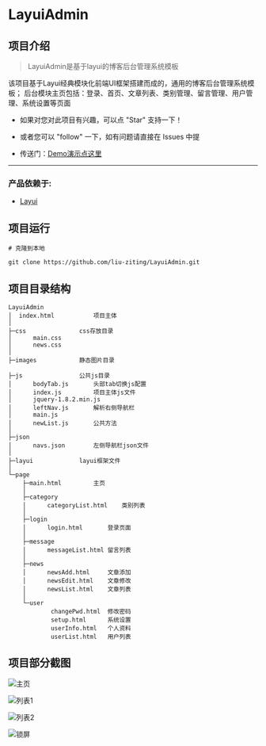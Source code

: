 # LayuiAdmin

## 项目介绍

> LayuiAdmin是基于layui的博客后台管理系统模板

该项目基于Layui经典模块化前端UI框架搭建而成的，通用的博客后台管理系统模板；
后台模块主页包括：登录、首页、文章列表、类别管理、留言管理、用户管理、系统设置等页面

* 如果对您对此项目有兴趣，可以点 "Star" 支持一下！

* 或者您可以 "follow" 一下，如有问题请直接在 Issues 中提

* 传送门：[Demo演示点这里][1]

----------


### 产品依赖于:
 - [Layui][6]

## 项目运行

    # 克隆到本地
	
    git clone https://github.com/liu-ziting/LayuiAdmin.git
    

## 项目目录结构
```
LayuiAdmin
│  index.html			项目主体
│  
├─css				css存放目录
│      main.css
│      news.css
│      
├─images			静态图片目录

├─js				公共js目录
│      bodyTab.js		头部tab切换js配置
│      index.js			项目主体js文件
│      jquery-1.8.2.min.js
│      leftNav.js		解析右侧导航栏
│      main.js			
│      newList.js		公共方法
│      
├─json			
│      navs.json		左侧导航栏json文件
│      
├─layui				layui框架文件
│              
└─page
    ├─main.html			主页
    │  
    ├─category
    │      categoryList.html	类别列表
    │      
    ├─login
    │  	   login.html		登录页面
    │                  
    ├─message
    │      messageList.html	留言列表
    │      
    ├─news
    │      newsAdd.html		文章添加
    │      newsEdit.html	文章修改
    │      newsList.html	文章列表
    │      
    └─user
            changePwd.html	修改密码
            setup.html		系统设置
            userInfo.html	个人资料
            userList.html	用户列表

```		

## 项目部分截图

![主页][2]

![列表1][3]

![列表2][4]

![锁屏][5]



  [1]: http://liuziting.coding.me/layuiAdmin/blog/index.html
  [2]: http://tc.lihail.cn/layuiadmin1.png
  [3]: http://tc.lihail.cn/layuiadmin2.png
  [4]: http://tc.lihail.cn/layuiadmin3.png
  [5]: http://tc.lihail.cn/layuiadmin4.png
  [6]: https://www.layui.com/

